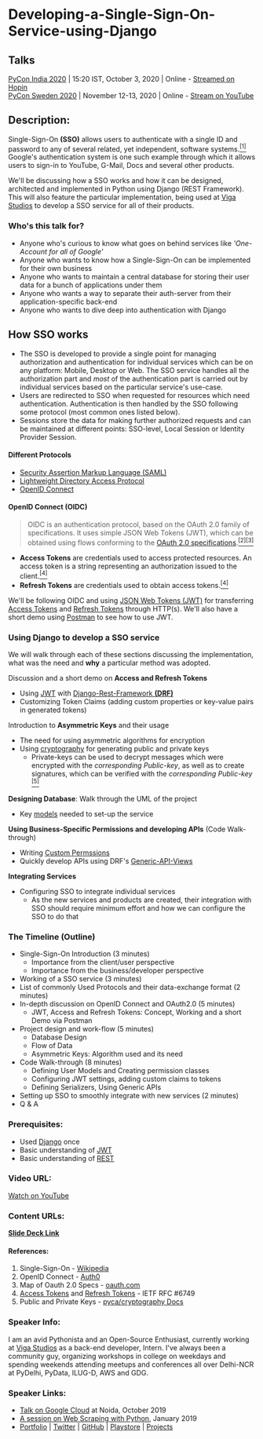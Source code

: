 # Developing-a-Single-Sign-On-Service-using-Django

## Talks
[PyCon India 2020](https://in.pycon.org/2020/) | 15:20 IST, October 3, 2020 | Online - [Streamed on Hopin](https://app.hopin.to/events/pyconindia2020/)  
[PyCon Sweden 2020](http://www.pycon.se/2020/) | November 12-13, 2020 | Online - [Stream on YouTube](https://www.youtube.com/playlist?list=PLQYPYhKQVTvd1LazhZkZg1CFG6WCyOavC)


## **Description:**

Single-Sign-On **(SSO)** allows users to authenticate with a single ID and password to any of several related, yet independent, software systems.[<sup>[1]</sup>](#references) Google's authentication system is one such example through which it allows users to sign-in to YouTube, G-Mail, Docs and several other products.

We'll be discussing how a SSO works and how it can be designed, architected and implemented in Python using Django (REST Framework). This will also feature the particular implementation, being used at [Viga Studios](https://vigastudios.com/) to develop a SSO service for all of their products.

### Who's this talk for?

-   Anyone who's curious to know what goes on behind services like _'One-Account for all of Google'_
-   Anyone who wants to know how a Single-Sign-On can be implemented for their own business
-   Anyone who wants to maintain a central database for storing their user data for a bunch of applications under them
-   Anyone who wants a way to separate their auth-server from their application-specific back-end
-   Anyone who wants to dive deep into authentication with Django

## How SSO works

-   The SSO is developed to provide a single point for managing authorization and authentication for individual services which can be on any platform: Mobile, Desktop or Web. The SSO service handles all the authorization part and _most_ of the authentication part is carried out by individual services based on the particular service's use-case.
-   Users are redirected to SSO when requested for resources which need authentication. Authentication is then handled by the SSO following some protocol (most common ones listed below).
-   Sessions store the data for making further authorized requests and can be maintained at different points: SSO-level, Local Session or Identity Provider Session.

#### Different Protocols

-   [Security Assertion Markup Language (SAML)](https://en.wikipedia.org/wiki/Security_Assertion_Markup_Language)
-   [Lightweight Directory Access Protocol](https://en.wikipedia.org/wiki/Lightweight_Directory_Access_Protocol)
-   [OpenID Connect](https://openid.net/connect/)

#### OpenID Connect (OIDC)

> OIDC is an authentication protocol, based on the OAuth 2.0 family of specifications. It uses simple JSON Web Tokens (JWT), which can be obtained using flows conforming to the [OAuth 2.0 specifications](https://www.oauth.com/oauth2-servers/map-oauth-2-0-specs/).[<sup>[2]</sup>](#references)[<sup>[3]</sup>](#references)

-   **Access Tokens** are credentials used to access protected resources. An access token is a string representing an authorization issued to the client.[<sup>[4]</sup>](#references)
-   **Refresh Tokens** are credentials used to obtain access tokens.[<sup>[4]</sup>](#references)

We'll be following OIDC and using [JSON Web Tokens (JWT)](https://jwt.io/) for transferring [Access Tokens](https://tools.ietf.org/html/rfc6749#section-1.4) and [Refresh Tokens](https://tools.ietf.org/html/rfc6749#section-1.5) through HTTP(s). We'll also have a short demo using [Postman](https://www.postman.com/) to see how to use JWT.

### Using Django to develop a SSO service

We will walk through each of these sections discussing the implementation, what was the need and **why** a particular method was adopted.


Discussion and a short demo on **Access and Refresh Tokens**

-   Using [JWT](https://jwt.io/) with [Django-Rest-Framework **(DRF)**](https://www.django-rest-framework.org/)
-   Customizing Token Claims (adding custom properties or key-value pairs in generated tokens)

Introduction to **Asymmetric Keys** and their usage

-   The need for using asymmetric algorithms for encryption
-   Using [cryptography](https://cryptography.io/en/latest/hazmat/primitives/asymmetric/) for generating public and private keys
    -   Private-keys can be used to decrypt messages which were encrypted with the _corresponding Public-key_, as well as to create signatures, which can be verified with the _corresponding Public-key_ [<sup>[5]</sup>](#references)

**Designing Database**: Walk through the UML of the project

-   Key [models](https://docs.djangoproject.com/en/3.0/topics/db/models/) needed to set-up the service

**Using Business-Specific Permissions and developing APIs** (Code Walk-through)

-   Writing [Custom Permssions](https://www.django-rest-framework.org/api-guide/permissions/#custom-permissions)
-   Quickly develop APIs using DRF's [Generic-API-Views](https://www.django-rest-framework.org/api-guide/generic-views/)

**Integrating Services**

-   Configuring SSO to integrate individual services
    -   As the new services and products are created, their integration with SSO should require minimum effort and how we can configure the SSO to do that

### The Timeline (Outline)
- Single-Sign-On Introduction (3 minutes)
  - Importance from the client/user perspective
  - Importance from the business/developer perspective
- Working of a SSO service (3 minutes)
- List of commonly Used Protocols and their data-exchange format (2 minutes)
- In-depth discussion on OpenID Connect and OAuth2.0 (5 minutes)
  - JWT, Access and Refresh Tokens: Concept, Working and a short Demo via Postman
- Project design and work-flow (5 minutes)
  - Database Design
  - Flow of Data
  - Asymmetric Keys: Algorithm used and its need
- Code Walk-through (8 minutes)
  - Defining User Models and Creating permission classes
  - Configuring JWT settings, adding custom claims to tokens
  - Defining Serializers, Using Generic APIs
- Setting up SSO to smoothly integrate with new services (2 minutes)
- Q & A

### **Prerequisites:**

-   Used [Django](https://www.djangoproject.com/) once
-   Basic understanding of [JWT](https://jwt.io/introduction/)
-   Basic understanding of [REST](https://restfulapi.net/)

### **Video URL:**

[Watch on YouTube](https://youtu.be/a19NHs2d31k)

### **Content URLs:**

[**Slide Deck Link**](https://speakerdeck.com/vibhu4agarwal/developing-an-sso-service-using-django)

#### References:
 1. Single-Sign-On - [Wikipedia](https://en.wikipedia.org/wiki/Single_sign-on)
 2. OpenID Connect - [Auth0](https://auth0.com/docs/sso/current#openid-connect)
 3. Map of Oauth 2.0 Specs - [oauth.com](https://www.oauth.com/oauth2-servers/map-oauth-2-0-specs/)
 4. [Access Tokens](https://tools.ietf.org/html/rfc6749#section-1.4) and [Refresh Tokens](https://tools.ietf.org/html/rfc6749#section-1.5) - IETF RFC #6749
 5. Public and Private Keys - [pyca/cryptography Docs](https://cryptography.io/en/latest/glossary/#term-private-key)

### **Speaker Info:**

I am an avid Pythonista and an Open-Source Enthusiast, currently working at [Viga Studios](https://vigastudios.com/) as a back-end developer, Intern. I've always been a community guy, organizing workshops in college on weekdays and spending weekends attending meetups and conferences all over Delhi-NCR at PyDelhi, PyData, ILUG-D, AWS and GDG.

### **Speaker Links:**

-   [Talk on Google Cloud](https://www.linkedin.com/pulse/google-cloud-program-vibhu-agarwal/) at Noida, October 2019
-   [A session on Web Scraping with Python](https://github.com/InternityFoundation/Web-Scraping-Session-04-01-2019/), January 2019
-   [Portfolio](https://vibhu-agarwal.github.io/) | [Twitter](https://twitter.com/vibhu4agarwal) | [GitHub](https://github.com/Vibhu-Agarwal) | [Playstore](https://play.google.com/store/apps/developer?id=Vibhu%20Agarwal) | [Projects](https://vibhu-agarwal.github.io/projects/)
